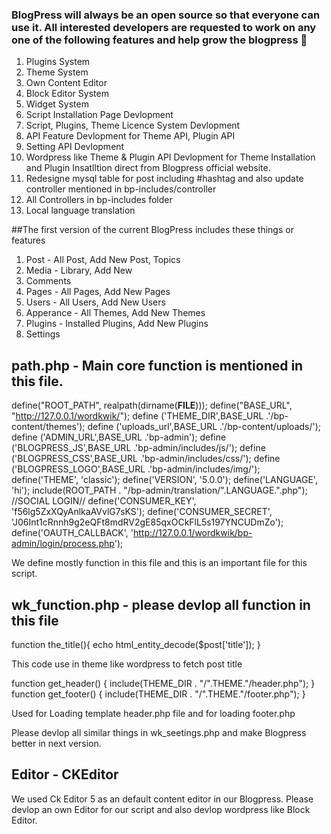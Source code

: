 ### BlogPress will always be an open source so that everyone can use it. All interested developers are requested to work on any one of the following features and help grow the blogpress 👋

1. Plugins System
2. Theme System
3. Own Content Editor
4. Block Editor System
5. Widget System
6. Script Installation Page Devlopment
7. Script, Plugins, Theme Licence System Devlopment
8. API Feature Devlopment for Theme API, Plugin API
9. Setting API Devlopment
10. Wordpress like Theme & Plugin API Devlopment for Theme Installation and Plugin Insatlltion direct from Blogpress official website.
11. Redesigne mysql table for post including #hashtag and also update controller mentioned in bp-includes/controller
12. All Controllers in bp-includes folder
13. Local language translation 


##The first version of the current BlogPress includes these things or features

1. Post - All Post, Add New Post, Topics
2. Media - Library, Add New
3. Comments
4. Pages - All Pages, Add New Pages
5. Users - All Users, Add New Users
6. Apperance - All Themes, Add New Themes
7. Plugins - Installed Plugins, Add New Plugins
8. Settings

## path.php - Main core function is mentioned in this file. 

define("ROOT_PATH", realpath(dirname(__FILE__)));
define("BASE_URL", "http://127.0.0.1/wordkwik/");
define ('THEME_DIR',BASE_URL .'/bp-content/themes');
define ('uploads_url',BASE_URL .'/bp-content/uploads/');
define ('ADMIN_URL',BASE_URL .'bp-admin');
define ('BLOGPRESS_JS',BASE_URL .'bp-admin/includes/js/');
define ('BLOGPRESS_CSS',BASE_URL .'bp-admin/includes/css/');
define ('BLOGPRESS_LOGO',BASE_URL .'bp-admin/includes/img/');
define('THEME', 'classic');
define('VERSION', '5.0.0');
define('LANGUAGE', 'hi');
include(ROOT_PATH . "/bp-admin/translation/".LANGUAGE.".php"); 
//SOCIAL LOGIN//
define('CONSUMER_KEY', 'f56lg5ZxXQyAnlkaAVvlG7sKS');
define('CONSUMER_SECRET', 'J06Int1cRnnh9g2eQFt8mdRV2gE85qxOCkFlL5s197YNCUDmZo');
define('OAUTH_CALLBACK', 'http://127.0.0.1/wordkwik/bp-admin/login/process.php');

We define mostly function in this file and this is an important file for this script.

## wk_function.php - please devlop all function in this file 

function the_title(){
echo html_entity_decode($post['title']); }

This code use in theme like wordpress to fetch post title

<?php the_title();?>


function get_header() { include(THEME_DIR . "/".THEME."/header.php"); } 
function get_footer() { include(THEME_DIR . "/".THEME."/footer.php"); }


Used <?php get_header();?> for Loading template header.php file and <?php get_footer();?> for loading footer.php 

Please devlop all similar things in wk_seetings.php and make Blogpress better in next version.


## Editor - CKEditor 

We used Ck Editor 5 as an default content editor in our Blogpress. Please devlop an own Editor for our script and also devlop wordpress like Block Editor.

<!--
**blogpress/Blogpress** is a ✨ _special_ ✨ repository because its `README.md` (this file) appears on your GitHub profile.

Here are some ideas to get you started:

- 🔭 I’m currently working on ...
- 🌱 I’m currently learning ...
- 👯 I’m looking to collaborate on ...
- 🤔 I’m looking for help with ...
- 💬 Ask me about ...
- 📫 How to reach me: ...
- 😄 Pronouns: ...
- ⚡ Fun fact: ...
-->
